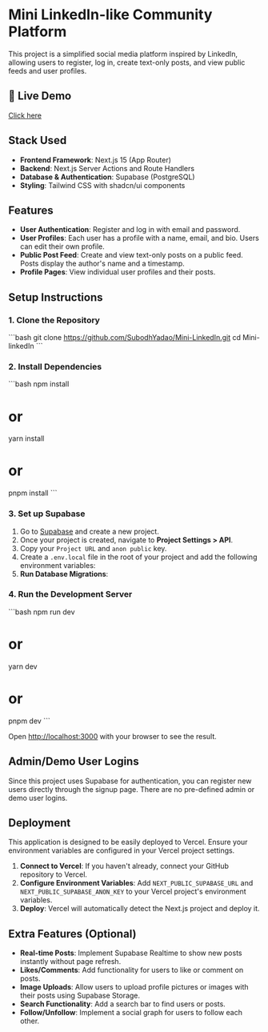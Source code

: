 # Mini LinkedIn-like Community Platform

This project is a simplified social media platform inspired by LinkedIn, allowing users to register, log in, create text-only posts, and view public feeds and user profiles.

## 🔗 Live Demo

[Click here](https://mini-linkedin-wine.vercel.app/signup)


## Stack Used

*   **Frontend Framework**: Next.js 15 (App Router)
*   **Backend**: Next.js Server Actions and Route Handlers
*   **Database & Authentication**: Supabase (PostgreSQL)
*   **Styling**: Tailwind CSS with shadcn/ui components

## Features

*   **User Authentication**: Register and log in with email and password.
*   **User Profiles**: Each user has a profile with a name, email, and bio. Users can edit their own profile.
*   **Public Post Feed**: Create and view text-only posts on a public feed. Posts display the author's name and a timestamp.
*   **Profile Pages**: View individual user profiles and their posts.

## Setup Instructions

### 1. Clone the Repository

\`\`\`bash
git clone https://github.com/SubodhYadao/Mini-LinkedIn.git
cd Mini-linkedIn
\`\`\`

### 2. Install Dependencies

\`\`\`bash
npm install
# or
yarn install
# or
pnpm install
\`\`\`

### 3. Set up Supabase

1.  Go to [Supabase](https://supabase.com/) and create a new project.
2.  Once your project is created, navigate to **Project Settings > API**.
3.  Copy your `Project URL` and `anon public` key.
4.  Create a `.env.local` file in the root of your project and add the following environment variables:
5.  **Run Database Migrations**:


### 4. Run the Development Server

\`\`\`bash
npm run dev
# or
yarn dev
# or
pnpm dev
\`\`\`

Open [http://localhost:3000](http://localhost:3000) with your browser to see the result.

## Admin/Demo User Logins

Since this project uses Supabase for authentication, you can register new users directly through the signup page. There are no pre-defined admin or demo user logins.

## Deployment

This application is designed to be easily deployed to Vercel. Ensure your environment variables are configured in your Vercel project settings.

1.  **Connect to Vercel**: If you haven't already, connect your GitHub repository to Vercel.
2.  **Configure Environment Variables**: Add `NEXT_PUBLIC_SUPABASE_URL` and `NEXT_PUBLIC_SUPABASE_ANON_KEY` to your Vercel project's environment variables.
3.  **Deploy**: Vercel will automatically detect the Next.js project and deploy it.

## Extra Features (Optional)

*   **Real-time Posts**: Implement Supabase Realtime to show new posts instantly without page refresh.
*   **Likes/Comments**: Add functionality for users to like or comment on posts.
*   **Image Uploads**: Allow users to upload profile pictures or images with their posts using Supabase Storage.
*   **Search Functionality**: Add a search bar to find users or posts.
*   **Follow/Unfollow**: Implement a social graph for users to follow each other.
